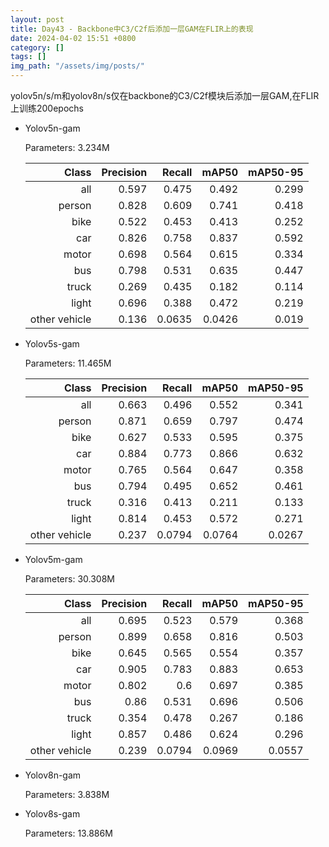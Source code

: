 ```yaml
---
layout: post
title: Day43 - Backbone中C3/C2f后添加一层GAM在FLIR上的表现
date: 2024-04-02 15:51 +0800
category: []
tags: []
img_path: "/assets/img/posts/"
---
```


yolov5n/s/m和yolov8n/s仅在backbone的C3/C2f模块后添加一层GAM,在FLIR上训练200epochs

- Yolov5n-gam

    Parameters: 3.234M

    |                Class|  Precision|     Recall|      mAP50|   mAP50-95|
    |                 ---:|       ---:|       ---:|       ---:|       ---:|
    |                  all|      0.597|      0.475|      0.492|      0.299|
    |               person|      0.828|      0.609|      0.741|      0.418|
    |                 bike|      0.522|      0.453|      0.413|      0.252|
    |                  car|      0.826|      0.758|      0.837|      0.592|
    |                motor|      0.698|      0.564|      0.615|      0.334|
    |                  bus|      0.798|      0.531|      0.635|      0.447|
    |                truck|      0.269|      0.435|      0.182|      0.114|
    |                light|      0.696|      0.388|      0.472|      0.219|
    |        other vehicle|      0.136|     0.0635|     0.0426|      0.019|

- Yolov5s-gam

    Parameters: 11.465M

    |                Class|  Precision|     Recall|      mAP50|   mAP50-95|
    |                 ---:|       ---:|       ---:|       ---:|       ---:|
    |                  all|      0.663|      0.496|      0.552|      0.341|
    |               person|      0.871|      0.659|      0.797|      0.474|
    |                 bike|      0.627|      0.533|      0.595|      0.375|
    |                  car|      0.884|      0.773|      0.866|      0.632|
    |                motor|      0.765|      0.564|      0.647|      0.358|
    |                  bus|      0.794|      0.495|      0.652|      0.461|
    |                truck|      0.316|      0.413|      0.211|      0.133|
    |                light|      0.814|      0.453|      0.572|      0.271|
    |        other vehicle|      0.237|     0.0794|     0.0764|     0.0267|

- Yolov5m-gam

    Parameters: 30.308M

    |                Class|  Precision|     Recall|      mAP50|   mAP50-95|
    |                 ---:|       ---:|       ---:|       ---:|       ---:|
    |                  all|      0.695|      0.523|      0.579|      0.368|
    |               person|      0.899|      0.658|      0.816|      0.503|
    |                 bike|      0.645|      0.565|      0.554|      0.357|
    |                  car|      0.905|      0.783|      0.883|      0.653|
    |                motor|      0.802|        0.6|      0.697|      0.385|
    |                  bus|       0.86|      0.531|      0.696|      0.506|
    |                truck|      0.354|      0.478|      0.267|      0.186|
    |                light|      0.857|      0.486|      0.624|      0.296|
    |        other vehicle|      0.239|     0.0794|     0.0969|     0.0557|

- Yolov8n-gam

    Parameters: 3.838M



- Yolov8s-gam

    Parameters: 13.886M


